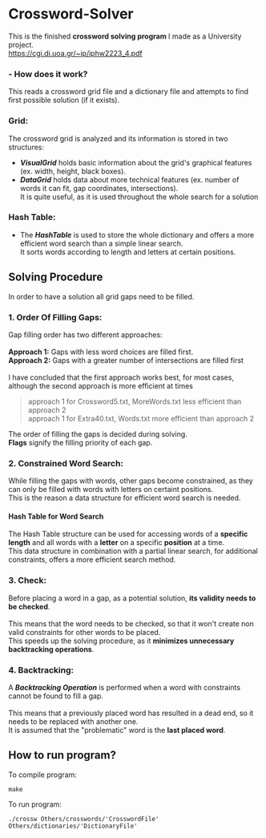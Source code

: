 # Crossword-Solver
This is the finished **crossword solving program** I made as a University project.<br />
https://cgi.di.uoa.gr/~ip/iphw2223_4.pdf

### - How does it work?
This reads a crossword grid file and a dictionary file and attempts to find first possible solution (if it exists).

### Grid:
The crossword grid is analyzed and its information is stored in two structures:<br />
- ***VisualGrid*** holds basic information about the grid's graphical features (ex. width, height, black boxes).<br />
- ***DataGrid*** holds data about more technical features (ex. number of words it can fit, gap coordinates, intersections).<br />
It is quite useful, as it is used throughout the whole search for a solution<br />

### Hash Table:
- The ***HashTable*** is used to store the whole dictionary and offers a more efficient word search than a simple linear search.<br />
It sorts words according to length and letters at certain positions.

## Solving Procedure
In order to have a solution all grid gaps need to be filled.<br />
### 1. Order Of Filling Gaps:
Gap filling order has two different approaches:<br /><br />
**Approach 1:** Gaps with less word choices are filled first.<br />
**Approach 2:** Gaps with a greater number of intersections are filled first<br /><br />
I have concluded that the first approach works best, for most cases, although the second approach is more efficient at times
> approach 1 for Crossword5.txt, MoreWords.txt less efficient than approach 2<br />
> approach 1 for Extra40.txt, Words.txt more efficient than approach 2<br />

The order of filling the gaps is decided during solving.<br />
**Flags** signify the filling priority of each gap.

### 2. Constrained Word Search:
While filling the gaps with words, other gaps become constrained, as they can only be filled with words with letters on certaint positions.<br />
This is the reason a data structure for efficient word search is needed.
#### Hash Table for Word Search
The Hash Table structure can be used for accessing words of a **specific length** and all words with a **letter** on a specific **position** at a time.<br /> 
This data structure in combination with a partial linear search, for additional constraints, offers a more efficient search method.<br />

### 3. Check:
Before placing a word in a gap, as a potential solution, **its validity needs to be checked**.<br /><br />
This means that the word needs to be checked, so that it won't create non valid constraints for other words to be placed.<br />
This speeds up the solving procedure, as it **minimizes unnecessary backtracking operations**.<br />

### 4. Backtracking:
A ***Backtracking Operation*** is performed when a word with constraints cannot be found to fill a gap.<br /><br />
This means that a previously placed word has resulted in a dead end, so it needs to be replaced with another one.<br />
It is assumed that the "problematic" word is the **last placed word**.<br />

## How to run program?
To compile program:
```
make
```
To run program:
```
./crossw Others/crosswords/'CrosswordFile' Others/dictionaries/'DictionaryFile'
```
